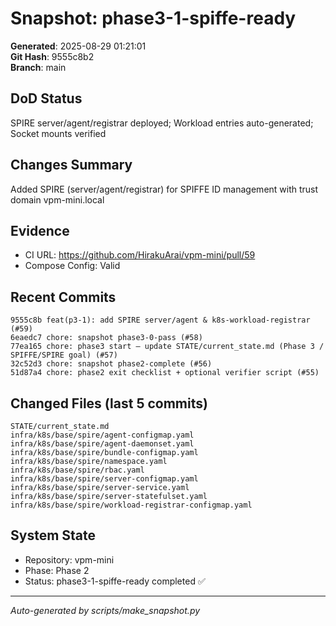 # Snapshot: phase3-1-spiffe-ready

**Generated**: 2025-08-29 01:21:01  
**Git Hash**: 9555c8b2  
**Branch**: main  

## DoD Status
SPIRE server/agent/registrar deployed; Workload entries auto-generated; Socket mounts verified

## Changes Summary
Added SPIRE (server/agent/registrar) for SPIFFE ID management with trust domain vpm-mini.local

## Evidence
- CI URL: https://github.com/HirakuArai/vpm-mini/pull/59
- Compose Config: Valid

## Recent Commits
```
9555c8b feat(p3-1): add SPIRE server/agent & k8s-workload-registrar (#59)
6eaedc7 chore: snapshot phase3-0-pass (#58)
77ea165 chore: phase3 start — update STATE/current_state.md (Phase 3 / SPIFFE/SPIRE goal) (#57)
32c52d3 chore: snapshot phase2-complete (#56)
51d87a4 chore: phase2 exit checklist + optional verifier script (#55)
```

## Changed Files (last 5 commits)
```
STATE/current_state.md
infra/k8s/base/spire/agent-configmap.yaml
infra/k8s/base/spire/agent-daemonset.yaml
infra/k8s/base/spire/bundle-configmap.yaml
infra/k8s/base/spire/namespace.yaml
infra/k8s/base/spire/rbac.yaml
infra/k8s/base/spire/server-configmap.yaml
infra/k8s/base/spire/server-service.yaml
infra/k8s/base/spire/server-statefulset.yaml
infra/k8s/base/spire/workload-registrar-configmap.yaml
```

## System State
- Repository: vpm-mini
- Phase: Phase 2
- Status: phase3-1-spiffe-ready completed ✅

---
*Auto-generated by scripts/make_snapshot.py*
